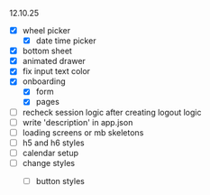 12.10.25
- [x] wheel picker
   - [x] date time picker
- [X] bottom sheet
- [X] animated drawer
- [x] fix input text color
- [x] onboarding
   - [x] form
   - [x] pages

- [ ] recheck session logic after creating logout logic
- [ ] write 'description' in app.json
- [ ] loading screens or mb skeletons
- [ ] h5 and h6 styles
- [ ] calendar setup
- [ ] change styles
   - [ ] button styles

